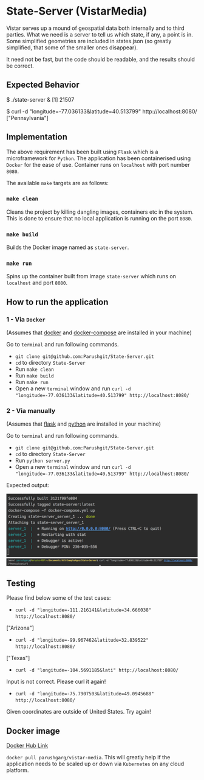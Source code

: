 # State-Server (VistarMedia)

Vistar serves up a mound of geospatial data both internally and to third
parties. What we need is a server to tell us which state, if any, a point is in.
Some simplified geometries are included in states.json (so greatly simplified,
that some of the smaller ones disappear).

It need not be fast, but the code should be readable, and the results should be
correct.

## Expected Behavior

$ ./state-server &
[1] 21507

$ curl  -d "longitude=-77.036133&latitude=40.513799" http://localhost:8080/
["Pennsylvania"]

## Implementation

The above requirement has been built using `Flask` which is a microframework
for `Python`. The application has been containerised using `Docker` for the ease of use.
Container runs on `localhost` with port number `8080`.

The available `make` targets are as follows:

### `make clean`

Cleans the project by killing dangling images, containers etc in the system. This is done to ensure that no local application
is running on the port `8080`.

### `make build`

Builds the Docker image named as `state-server`.

### `make run`

Spins up the container built from image `state-server` which runs on `localhost` and 
port `8080`.

## How to run the application

### 1 - Via `Docker`
(Assumes that [docker](https://docs.docker.com/install/) and [docker-compose](https://docs.docker.com/compose/install/) are installed in your machine)

Go to `terminal` and run following commands.
* `git clone git@github.com:Parushgit/State-Server.git`
* `cd` to directory `State-Server`
* Run `make clean`
* Run `make build`
* Run `make run`
* Open a new `terminal` window and run `curl -d "longitude=-77.036133&latitude=40.513799" http://localhost:8080/`


### 2 - Via manually
(Assumes that [flask](http://flask.pocoo.org/docs/1.0/installation/) and [python](https://www.python.org/downloads/) are installed in your machine)

Go to `terminal` and run following commands.
* `git clone git@github.com:Parushgit/State-Server.git`
* `cd` to directory `State-Server`
* Run `python server.py`
* Open a new `terminal` window and run `curl -d "longitude=-77.036133&latitude=40.513799" http://localhost:8080/`

Expected output:

![Output1](https://github.com/Parushgit/State-Server/blob/master/screenshots/Docker.png)
![Output2](https://github.com/Parushgit/State-Server/blob/master/screenshots/Output.png)


## Testing
Please find below some of the test cases:
* `curl -d "longitude=-111.216141&latitude=34.666038" http://localhost:8080/`

["Arizona"]
* `curl -d "longitude=-99.967462&latitude=32.839522" http://localhost:8080/`

["Texas"]
* `curl -d "longitude=-104.5691185&lati" http://localhost:8080/`

Input is not correct. Please curl it again!
* `curl -d "longitude=-75.7907503&latitude=49.0945688" http://localhost:8080/` 

Given coordinates are outside of United States. Try again!


## Docker image

[Docker Hub Link](https://hub.docker.com/r/parushgarg/vistar-media/)

`docker pull parushgarg/vistar-media`. This will greatly help if the application needs to be scaled up or down via `Kubernetes` on any cloud platform.



